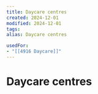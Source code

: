 ```yaml
---
title: Daycare centres
created: 2024-12-01
modified: 2024-12-01
tags: 
alias: Daycare centres

usedFor:
- "[[4916 Daycare]]"
---
```

# Daycare centres
